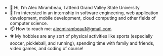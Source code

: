 - 👋 Hi, I’m Alec Mirambeau, I attend Grand Valley State University
- 👀 I’m interested in an internship in software engineering, web application development, mobile development, cloud computing and other fields of computer science.
- 📫 How to reach me: alecmirambeau1@gmail.com
- ⚽️ My hobbies are any sort of physical activities like sports (especially soccer, pickleball, and running), spending time with family and friends, video games, and coding of course!

<!---
alec202/alec202 is a ✨ special ✨ repository because its `README.md` (this file) appears on your GitHub profile.
You can click the Preview link to take a look at your changes.
--->
